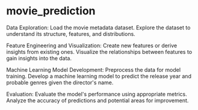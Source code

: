 # movie_prediction


Data Exploration:
  Load the movie metadata dataset.
  Explore the dataset to understand its structure, features, and distributions.

Feature Engineering and Visualization:
  Create new features or derive insights from existing ones.
  Visualize the relationships between features to gain insights into the data.

Machine Learning Model Development:
    Preprocess the data for model training.
    Develop a machine learning model to predict the release year and probable genres given the director's name.

Evaluation:
    Evaluate the model's performance using appropriate metrics.
    Analyze the accuracy of predictions and potential areas for improvement.
